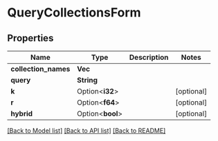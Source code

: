 # QueryCollectionsForm

## Properties

Name | Type | Description | Notes
------------ | ------------- | ------------- | -------------
**collection_names** | **Vec<String>** |  | 
**query** | **String** |  | 
**k** | Option<**i32**> |  | [optional]
**r** | Option<**f64**> |  | [optional]
**hybrid** | Option<**bool**> |  | [optional]

[[Back to Model list]](../README.md#documentation-for-models) [[Back to API list]](../README.md#documentation-for-api-endpoints) [[Back to README]](../README.md)


